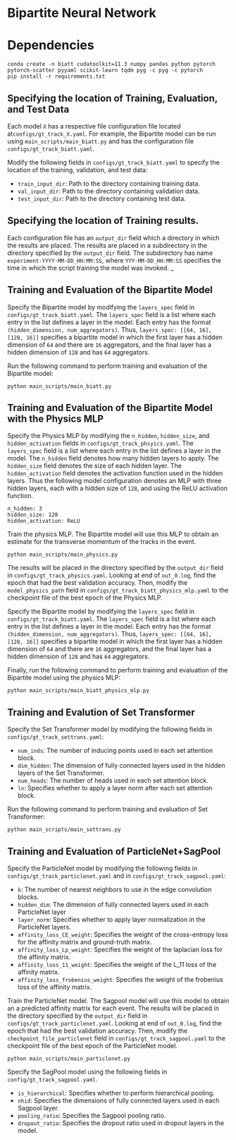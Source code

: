 # Bipartite Neural Network

# Dependencies
```
conda create -n biatt cudatoolkit=11.3 numpy pandas python pytorch pytorch-scatter pyyaml scikit-learn tqdm pyg -c pyg -c pytorch
pip install -r requirements.txt
```

## Specifying the location of Training, Evaluation, and Test Data
Each model `X` has a respective file configuration file located at`configs/gt_track_X.yaml`. For example, the Bipartite model can
be run using `main_scripts/main_biatt.py` and has the configuration file `configs/gt_track_biatt.yaml`.

Modify the following fields in `configs/gt_track_biatt.yaml` to specify the location of the training, validation, and test data:

 - `train_input_dir`: Path to the directory containing training data.
 - `val_input_dir`: Path to the directory containing validation data.
 - `test_input_dir`: Path to the directory containing test data.
 
## Specifying the location of Training results.
Each configuration file has an `output_dir` field which a directory in which the results are placed. The results are placed
in a subdirectory in the directory specified by the `output_dir` field. The subdirectory has name `experiment-YYYY-MM-DD_HH:MM:SS`,
where `YYY-MM-DD_HH:MM:SS` specifies the time in which the script training the model was invoked.
_ 
## Training and Evaluation of the Bipartite Model

Specify the Bipartite model by modifying the `layers_spec` field in `configs/gt_track_biatt.yaml`. 
The `layers_spec` field is a list where each entry in the list defines a layer in the model.
Each entry has the format `(hidden_dimension, num_aggregators)`.
Thus, `layers_spec: [[64, 16], [128, 16]]` specifies a bipartite model in which the first layer has a hidden dimension of `64` and there are `16` aggregators, and the final layer has a hidden dimension of `128` and has `64` aggregators.

Run the following command to perform training and evaluation of the Bipartite model:

```
python main_scripts/main_biatt.py
```

## Training and Evaluation of the Bipartite Model with the Physics MLP
Specify the Physics MLP  by modifying the `n_hidden`, `hidden_size`, and `hidden_activation` fields in `configs/gt_track_phsyics.yaml`. 
The `layers_spec` field is a list where each entry in the list defines a layer in the model. The `n_hidden` field denotes how many hidden layers to apply. The `hidden_size` field denotes the size of each hidden layer. The `hidden_activation` field denotes the activation function used in the hidden layers.
Thus the following model configuration denotes an MLP with three hidden layers, each with a hidden size of `128`, and using the ReLU activation function.
```
n_hidden: 3
hidden_size: 128
hidden_activation: ReLU
```


Train the physics MLP. The Bipartite model will use this MLP to obtain an estimate for the transverse momentum of the tracks in the event.
```
python main_scripts/main_physics.py
```
The results will be placed in the directory specified by the `output_dir` field in `configs/gt_track_physics.yaml`. Looking at end of `out_0.log`, find the epoch that had the best validation accuracy. Then, modify the `model_physics_path` field in `configs/gt_track_biatt_physics_mlp.yaml` to the checkpoint file of the best epoch of the Physics MLP.

Specify the Bipartite model by modifying the `layers_spec` field in `configs/gt_track_biatt.yaml`. 
The `layers_spec` field is a list where each entry in the list defines a layer in the model.
Each entry has the format `(hidden_dimension, num_aggregators)`.
Thus, `layers_spec: [[64, 16], [128, 16]]` specifies a bipartite model in which the first layer has a hidden dimension of `64` and there are `16` aggregators, and the final layer has a hidden dimension of `128` and has `64` aggregators.

Finally, run the following command to perform training and evaluation of the Bipartite model using the physics MLP:

```
python main_scripts/main_biatt_physics_mlp.py
```

## Training and Evalution of Set Transformer
Specify the Set Transformer model by modifying the following fields in `configs/gt_track_settrans.yaml`:

 - `num_inds`: The number of inducing points used in each set attention block.
 - `dim_hidden`: The dimension of fully connected layers used in the hidden layers of the Set Transformer.
 - `num_heads`: The number of heads used in each set attention block.
 - `ln`: Specifies whether to apply a layer norm after each set attention block.
 
 
Run the following command to perform training and evaluation of Set Transformer:

```
python main_scripts/main_settrans.py
```

## Training and Evaluation of ParticleNet+SagPool
Specify the ParticleNet model by modifying the following fields in `configs/gt_track_particlenet.yaml` and in `configs/gt_track_sagpool.yaml`:

 - `k`: The number of nearest neighbors to use in the edge convolution blocks.
 - `hidden_dim`: The dimension of fully connected layers used in each ParticleNet layer
 - `layer_norm`: Specifies whether to apply layer normalization in the ParticleNet layers.
 - `affinity_loss_CE_weight`: Specifies the weight of the cross-entropy loss for the affinity matrix and ground-truth matrix.
 - `affinity_loss_Lp_weight`: Specifies the weight of the laplacian loss for the affinity matrix.
 - `affinity_loss_11_weight`: Specifies the weight of the L\_11 loss of the affinity matrix.
 - `affinity_loss_frobenius_weight`: Specifies the weight of the frobenius loss of the affinity matrix.
 
Train the ParticleNet model. The Sagpool model will use this model to obtain an a predicted affinity matrix for each event.
The results will be placed in the directory specified by the `output_dir` field in `configs/gt_track_particlenet.yaml`. Looking at end of `out_0.log`, find the epoch that had the best validation accuracy. Then, modify the `checkpoint_file_particlenet` field in `configs/gt_track_sagpool.yaml` to the checkpoint file of the best epoch of the ParticleNet model.

```
python main_scripts/main_particlenet.py
```
Specify the SagPool model using the following fields in `config/gt_track_sagpool.yaml`. 

 - `is_hierarchical`: Specifies whether to perform hierarchical pooling.
 - `nhid`: Specifies the dimensions of fully connected layers used in each Sagpool layer.
 - `pooling_ratio`: Specifies the Sagpool pooling ratio.
 - `dropout_ratio`: Specifies the dropout ratio used in dropout layers in the model.
 

